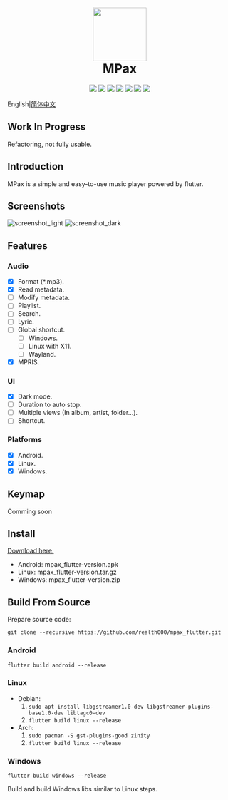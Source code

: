 <div align="center">
    <p>
    <h1>
        <img src="./assets/images/mpax_flutter.svg" width="120px"/>
        <br/>
        MPax
    </h1>
    <p>
        <a href="https://github.com/realth000/mpax_flutter/releases">
            <img src="https://img.shields.io/github/release/realth000/mpax_flutter"/></a>
        <a href="https://github.com/realth000/mpax_flutter/releases">
            <img src="https://img.shields.io/badge/-Android-313196?logo=android&logoColor=f0f0f0"/></a>
        <a href="https://github.com/realth000/mpax_flutter/releases">
            <img src="https://img.shields.io/badge/-Linux-313196?&logo=Linux&logoColor=f0f0f0"/></a>
        <a href="https://github.com/realth000/mpax_flutter/releases">
            <img src="https://img.shields.io/badge/-Windows-313196?&logo=Windows&logoColor=f0f0f0"/></a>
        <a href="https://flutter.dev/">
            <img src="https://img.shields.io/badge/Flutter-3.10-blue?logo=flutter"/></a>
        <a href="https://github.com/realth000/mpax_flutter/blob/master/LICENSE">
            <img src="https://img.shields.io/github/license/realth000/mpax_flutter"/></a>
        <a href="https://www.codacy.com/gh/realth000/mpax_flutter/dashboard?utm_source=github.com&amp;utm_medium=referral&amp;utm_content=realth000/mpax_flutter&amp;utm_campaign=Badge_Grade">
            <img src="https://app.codacy.com/project/badge/Grade/a7c4d70716514cfa89ebf8d19bd15a93"/></a>
    </p>
</div>

English|[简体中文](./docs/README_zh_CN.md)

## Work In Progress

Refactoring, not fully usable.

## Introduction

MPax is a simple and easy-to-use music player powered by flutter.

## Screenshots

![screenshot_light](./docs/images/screenshot_light.jpg)
![screenshot_dark](./docs/images/screenshot_dark.jpg)

## Features

### Audio

* [x] Format (*.mp3).
* [x] Read metadata.
* [ ] Modify metadata.
* [ ] Playlist.
* [ ] Search.
* [ ] Lyric.
* [ ] Global shortcut.
  * [ ] Windows.
  * [ ] Linux with X11.
  * [ ] Wayland.
* [x] MPRIS.

### UI

* [x] Dark mode.
* [ ] Duration to auto stop.
* [ ] Multiple views (In album, artist, folder...).
* [ ] Shortcut.

### Platforms

* [x] Android.
* [x] Linux.
* [x] Windows.

## Keymap

Comming soon

## Install

[Download here.](https://github.com/realth000/mpax_flutter/releases)

* Android: mpax_flutter-version.apk
* Linux: mpax_flutter-version.tar.gz
* Windows: mpax_flutter-version.zip

## Build From Source

Prepare source code:

``git clone --recursive https://github.com/realth000/mpax_flutter.git``

### Android

``flutter build android --release``

### Linux

* Debian:
    1. ``sudo apt install libgstreamer1.0-dev libgstreamer-plugins-base1.0-dev libtagc0-dev``
    2. ``flutter build linux --release``
* Arch:
    1. ``sudo pacman -S gst-plugins-good zinity``
    2. ``flutter build linux --release``

### Windows

``flutter build windows --release``

Build and build Windows libs similar to Linux steps.
